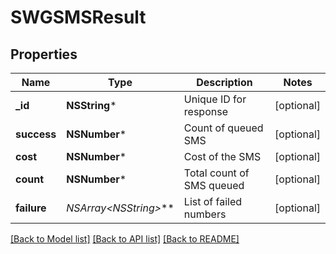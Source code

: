 # SWGSMSResult

## Properties
Name | Type | Description | Notes
------------ | ------------- | ------------- | -------------
**_id** | **NSString*** | Unique ID for response | [optional] 
**success** | **NSNumber*** | Count of queued SMS | [optional] 
**cost** | **NSNumber*** | Cost of the SMS | [optional] 
**count** | **NSNumber*** | Total count of SMS queued | [optional] 
**failure** | **NSArray&lt;NSString*&gt;*** | List of failed numbers | [optional] 

[[Back to Model list]](../README.md#documentation-for-models) [[Back to API list]](../README.md#documentation-for-api-endpoints) [[Back to README]](../README.md)


